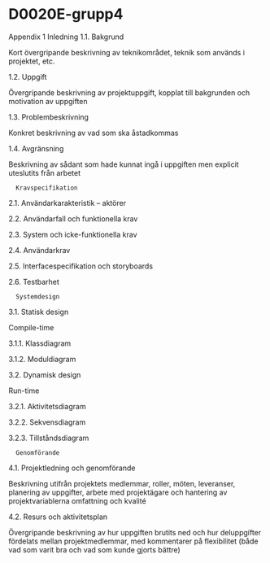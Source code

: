 # D0020E-grupp4
Appendix 1
      Inledning
1.1.   Bakgrund

Kort övergripande beskrivning av teknikområdet, teknik som används i projektet, etc.

1.2.   Uppgift

Övergripande beskrivning av projektuppgift, kopplat till bakgrunden och motivation av uppgiften

1.3.   Problembeskrivning

Konkret beskrivning av vad som ska åstadkommas

1.4.   Avgränsning

Beskrivning av sådant som hade kunnat ingå i uppgiften men explicit uteslutits från arbetet

 

      Kravspecifikation
2.1.   Användarkarakteristik – aktörer

2.2.   Användarfall och funktionella krav

2.3.   System och icke-funktionella krav

2.4.   Användarkrav

2.5.   Interfacespecifikation och storyboards

2.6.   Testbarhet

 

      Systemdesign
3.1.   Statisk design

Compile-time

3.1.1. Klassdiagram

3.1.2. Moduldiagram

3.2.   Dynamisk design

Run-time

3.2.1. Aktivitetsdiagram

3.2.2. Sekvensdiagram

3.2.3. Tillståndsdiagram

 

      Genomförande
4.1.   Projektledning och genomförande

Beskrivning utifrån projektets medlemmar, roller, möten, leveranser, planering av uppgifter, arbete med projektägare och hantering av projektvariablerna omfattning och kvalité

4.2.   Resurs och aktivitetsplan

Övergripande beskrivning av hur uppgiften brutits ned och hur deluppgifter fördelats mellan projektmedlemmar, med kommentarer på flexibilitet (både vad som varit bra och vad som kunde gjorts bättre)
